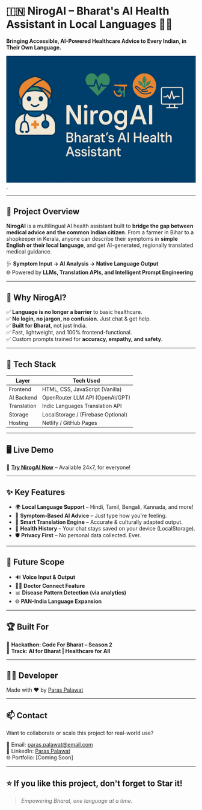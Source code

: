 # 🇮🇳 NirogAI – Bharat's AI Health Assistant in Local Languages 🤖💬

**Bringing Accessible, AI-Powered Healthcare Advice to Every Indian, in Their Own Language.**

![NirogAI Banner](https://github.com/paraspalawat/Nirog-AI/blob/main/A_digital_vector_graphic_banner_showcases_NirogAI%2C.png.jpeg).



---

## 🚀 Project Overview

**NirogAI** is a multilingual AI health assistant built to **bridge the gap between medical advice and the common Indian citizen**. From a farmer in Bihar to a shopkeeper in Kerala, anyone can describe their symptoms in **simple English or their local language**, and get AI-generated, regionally translated medical guidance.

🩺 **Symptom Input → AI Analysis → Native Language Output**  
🌐 Powered by **LLMs, Translation APIs, and Intelligent Prompt Engineering**

---

## 🌟 Why NirogAI?

✅ **Language is no longer a barrier** to basic healthcare.  
✅ **No login, no jargon, no confusion.** Just chat & get help.  
✅ **Built for Bharat**, not just India.  
✅ Fast, lightweight, and 100% frontend-functional.  
✅ Custom prompts trained for **accuracy, empathy, and safety**.

---

## 🧠 Tech Stack

| Layer | Tech Used |
|-------|-----------|
| Frontend | HTML, CSS, JavaScript (Vanilla) |
| AI Backend | OpenRouter LLM API (OpenAI/GPT) |
| Translation | Indic Languages Translation API |
| Storage | LocalStorage / (Firebase Optional) |
| Hosting | Netlify / GitHub Pages |

---

## 🖥️ Live Demo

🔗 [**Try NirogAI Now**](https://nirogai.netlify.app/) – Available 24x7, for everyone!

---

## ✨ Key Features

- 🌍 **Local Language Support** – Hindi, Tamil, Bengali, Kannada, and more!
- 💬 **Symptom-Based AI Advice** – Just type how you're feeling.
- 🔄 **Smart Translation Engine** – Accurate & culturally adapted output.
- 📜 **Health History** – Your chat stays saved on your device (LocalStorage).
- 🛡️ **Privacy First** – No personal data collected. Ever.





---

## 🔮 Future Scope

- 🔊 **Voice Input & Output**  
- 🧑‍⚕️ **Doctor Connect Feature**  
- 📊 **Disease Pattern Detection (via analytics)**  
- 🌐 **PAN-India Language Expansion**

---

## 🏆 Built For

🎯 **Hackathon: Code For Bharat – Season 2**  
📍 **Track: AI for Bharat | Healthcare for All**

---

## 👨‍💻 Developer

Made with ❤️ by [Paras Palawat](https://github.com/paras-palawat)

---

## 📫 Contact

Want to collaborate or scale this project for real-world use?

📧 Email: paras.palawat@email.com  
🔗 LinkedIn: [Paras Palawat](https://linkedin.com/in/paras-palawat)  
🌐 Portfolio: [Coming Soon]

---

## ⭐ If you like this project, don't forget to Star it!  
> _Empowering Bharat, one language at a time._

